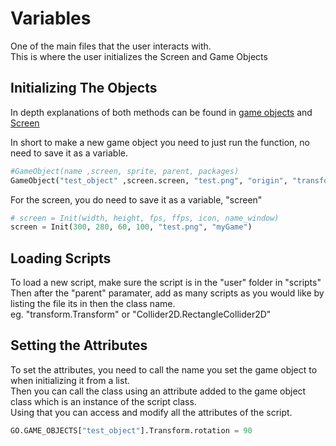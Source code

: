 # Variables
One of the main files that the user interacts with.<br />
This is where the user initializes the Screen and Game Objects<br />

## Initializing The Objects

In depth explanations of both methods can be found in [game objects](GameObject/GameObject.md) and [Screen](Screen.md)<br />

In short to make a new game object you need to just run the function, no need to save it as a variable.<br />
```python
#GameObject(name ,screen, sprite, parent, packages)
GameObject("test_object" ,screen.screen, "test.png", "origin", "transform.Transform")
```
For the screen, you do need to save it as a variable, "screen"<br />
```python
# screen = Init(width, height, fps, ffps, icon, name_window)
screen = Init(300, 280, 60, 100, "test.png", "myGame")
```

## Loading Scripts

To load a new script, make sure the script is in the "user" folder in "scripts" <br />
Then after the "parent" paramater, add as many scripts as you would like by listing the file its in then the class name.<br />
eg. "transform.Transform" or "Collider2D.RectangleCollider2D"

## Setting the Attributes
To set the attributes, you need to call the name you set the game object to when initializing it from a list. <br />
Then you can call the class using an attribute added to the game object class which is an instance of the script class.<br />
Using that you can access and modify all the attributes of the script.
```python
GO.GAME_OBJECTS["test_object"].Transform.rotation = 90
```